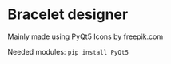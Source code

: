 # Bracelet designer
Mainly made using PyQt5
Icons by freepik.com

Needed modules: ```pip install PyQt5```